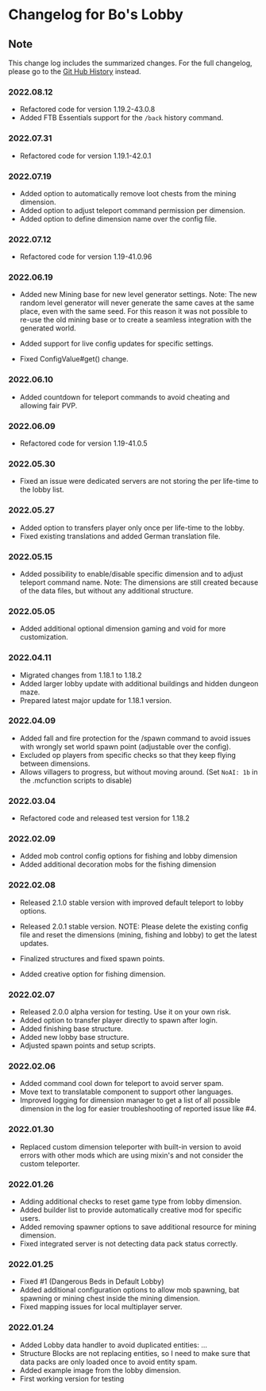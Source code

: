 # Changelog for Bo's Lobby

## Note

This change log includes the summarized changes.
For the full changelog, please go to the [Git Hub History][history] instead.

### 2022.08.12

- Refactored code for version 1.19.2-43.0.8
- Added FTB Essentials support for the `/back` history command.

### 2022.07.31

- Refactored code for version 1.19.1-42.0.1

### 2022.07.19

- Added option to automatically remove loot chests from the mining dimension.
- Added option to adjust teleport command permission per dimension.
- Added option to define dimension name over the config file.

### 2022.07.12

- Refactored code for version 1.19-41.0.96

### 2022.06.19

- Added new Mining base for new level generator settings.
Note: The new random level generator will never generate the same caves at the same place, even with the same seed.
For this reason it was not possible to re-use the old mining base or to create a seamless integration with the generated world.

- Added support for live config updates for specific settings.
- Fixed ConfigValue#get() change.

### 2022.06.10

- Added countdown for teleport commands to avoid cheating and allowing fair PVP.

### 2022.06.09

- Refactored code for version 1.19-41.0.5

### 2022.05.30

- Fixed an issue were dedicated servers are not storing the per life-time to the lobby list.

### 2022.05.27

- Added option to transfers player only once per life-time to the lobby.
- Fixed existing translations and added German translation file.

### 2022.05.15

- Added possibility to enable/disable specific dimension and to adjust teleport command name.
Note: The dimensions are still created because of the data files, but without any additional structure.

### 2022.05.05

- Added additional optional dimension gaming and void for more customization.

### 2022.04.11

- Migrated changes from 1.18.1 to 1.18.2
- Added larger lobby update with additional buildings and hidden dungeon maze.
- Prepared latest major update for 1.18.1 version.

### 2022.04.09

- Added fall and fire protection for the /spawn command to avoid issues with wrongly set world spawn point (adjustable over the config).
- Excluded op players from specific checks so that they keep flying between dimensions.
- Allows villagers to progress, but without moving around. (Set `NoAI: 1b` in the .mcfunction scripts to disable)

### 2022.03.04

- Refactored code and released test version for 1.18.2

### 2022.02.09

- Added mob control config options for fishing and lobby dimension
- Added additional decoration mobs for the fishing dimension

### 2022.02.08

- Released 2.1.0 stable version with improved default teleport to lobby options.
- Released 2.0.1 stable version.
NOTE: Please delete the existing config file and reset the dimensions (mining, fishing and lobby) to get the latest updates.

- Finalized structures and fixed spawn points.
- Added creative option for fishing dimension.

### 2022.02.07

- Released 2.0.0 alpha version for testing. Use it on your own risk.
- Added option to transfer player directly to spawn after login.
- Added finishing base structure.
- Added new lobby base structure.
- Adjusted spawn points and setup scripts.

### 2022.02.06

- Added command cool down for teleport to avoid server spam.
- Move text to translatable component to support other languages.
- Improved logging for dimension manager to get a list of all possible dimension in the log for easier troubleshooting of reported issue like #4.

### 2022.01.30

- Replaced custom dimension teleporter with built-in version to avoid errors with other mods which are using mixin's and not consider the custom teleporter.

### 2022.01.26

- Adding additional checks to reset game type from lobby dimension.
- Added builder list to provide automatically creative mod for specific users.
- Added removing spawner options to save additional resource for mining dimension.
- Fixed integrated server is not detecting data pack status correctly.

### 2022.01.25

- Fixed #1 (Dangerous Beds in Default Lobby)
- Added additional configuration options to allow mob spawning, bat spawning or mining chest inside the mining dimension.
- Fixed mapping issues for local multiplayer server.

### 2022.01.24

- Added Lobby data handler to avoid duplicated entities: …
- Structure Blocks are not replacing entities, so I need to make sure that data packs are only loaded once to avoid entity spam.
- Added example image from the lobby dimension.
- First working version for testing

[history]: https://github.com/MarkusBordihn/BOs-Lobby/commits/main
